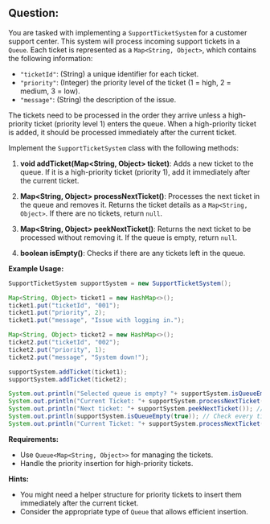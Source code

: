 ## Question:

You are tasked with implementing a `SupportTicketSystem` for a customer support center. This system will process incoming support tickets in a `Queue`. Each ticket is represented as a `Map<String, Object>`, which contains the following information:

- `"ticketId"`: (String) a unique identifier for each ticket.
- `"priority"`: (Integer) the priority level of the ticket (1 = high, 2 = medium, 3 = low).
- `"message"`: (String) the description of the issue.
  
The tickets need to be processed in the order they arrive unless a high-priority ticket (priority level 1) enters the queue. When a high-priority ticket is added, it should be processed immediately after the current ticket.

Implement the `SupportTicketSystem` class with the following methods:

1. **void addTicket(Map<String, Object> ticket)**: Adds a new ticket to the queue. If it is a high-priority ticket (priority 1), add it immediately after the current ticket.
  
2. **Map<String, Object> processNextTicket()**: Processes the next ticket in the queue and removes it. Returns the ticket details as a `Map<String, Object>`. If there are no tickets, return `null`.

3. **Map<String, Object> peekNextTicket()**: Returns the next ticket to be processed without removing it. If the queue is empty, return `null`.

4. **boolean isEmpty()**: Checks if there are any tickets left in the queue.

**Example Usage:**

```java
SupportTicketSystem supportSystem = new SupportTicketSystem();

Map<String, Object> ticket1 = new HashMap<>();
ticket1.put("ticketId", "001");
ticket1.put("priority", 2);
ticket1.put("message", "Issue with logging in.");

Map<String, Object> ticket2 = new HashMap<>();
ticket2.put("ticketId", "002");
ticket2.put("priority", 1);
ticket2.put("message", "System down!");

supportSystem.addTicket(ticket1);
supportSystem.addTicket(ticket2);

System.out.println("Selected queue is empty? "+ supportSystem.isQueueEmpty(false, 1)); // Output true if queue is empty
System.out.println("Current Ticket: "+ supportSystem.processNextTicket()); // Output ticket2 details
System.out.println("Next ticket: "+ supportSystem.peekNextTicket()); // Output next ticket in priority
System.out.println(supportSystem.isQueueEmpty(true)); // Check every ticket priority 1, 2, and 3 if no ticket remained.
System.out.println("Current Ticket: "+ supportSystem.processNextTicket()); // Output ticket1 details
```

**Requirements:**
- Use `Queue<Map<String, Object>>` for managing the tickets.
- Handle the priority insertion for high-priority tickets.
  
**Hints:**
- You might need a helper structure for priority tickets to insert them immediately after the current ticket.
- Consider the appropriate type of `Queue` that allows efficient insertion.
